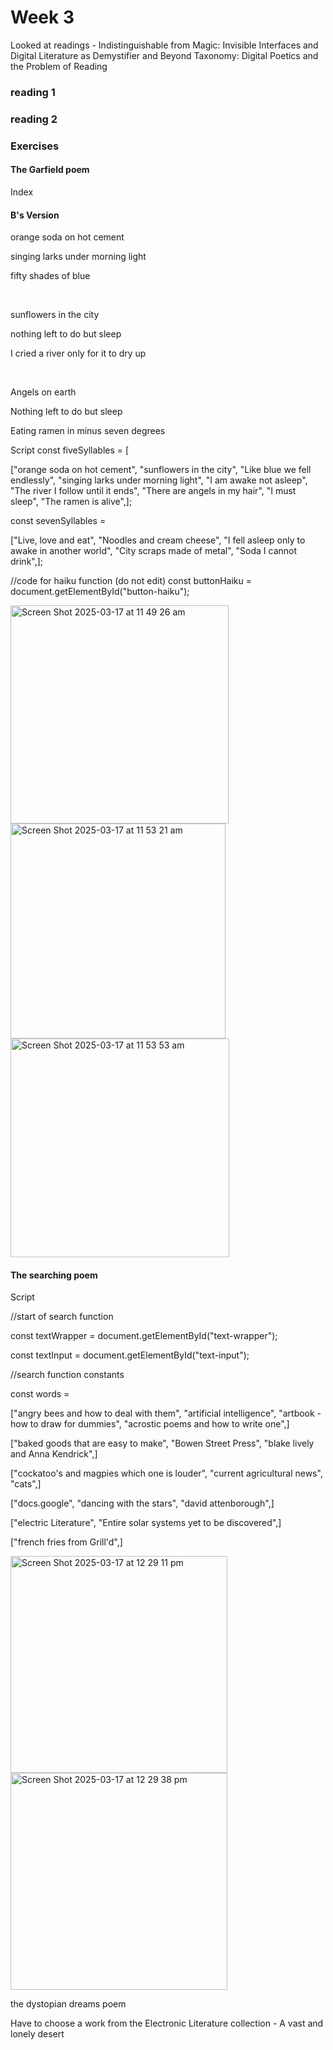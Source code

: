 # Week 3 

Looked at readings - Indistinguishable from Magic: Invisible Interfaces and Digital Literature as Demystifier and Beyond Taxonomy: Digital Poetics and the Problem of Reading

### reading 1




### reading 2



### Exercises 

#### The Garfield poem 

Index
      <h4>B's Version</h4>
          <!-- once you have replaced the 5 and 7 syllable variables in the script.js file with your own content, 'remix' the poem to see what Haiku generate; once you find three Haiku that you like, replace the below placeholder text by transcribing your poem-->
          <p id="haiku-1-1">orange soda on hot cement</p>
          <p id="haiku-1-2">singing larks under morning light</p>
          <p id="haiku-1-3">fifty shades of blue</p>
          <br />
          <p id="haiku-2-1">sunflowers in the city</p>
          <p id="haiku-2-2">nothing left to do but sleep</p>
          <p id="haiku-2-3">I cried a river only for it to dry up</p>
          <br />
          <p id="haiku-3-1">Angels on earth</p>
          <p id="haiku-3-2">Nothing left to do but sleep</p>
          <p id="haiku-3-3">Eating ramen in minus seven degrees</p>

Script
const fiveSyllables = [
  
  ["orange soda on hot cement",
  "sunflowers in the city",
  "Like blue we fell endlessly",
  "singing larks under morning light",
  "I am awake not asleep",
  "The river I follow until it ends",
  "There are angels in my hair",
  "I must sleep",
  "The ramen is alive",];

const sevenSyllables = 

  ["Live, love and eat",
  "Noodles and cream cheese",
  "I fell asleep only to awake in another world",
  "City scraps made of metal",
  "Soda I cannot drink",];

//code for haiku function (do not edit)
const buttonHaiku = document.getElementById("button-haiku");

<img width="349" alt="Screen Shot 2025-03-17 at 11 49 26 am" src="https://github.com/user-attachments/assets/c72f35ab-571e-4a98-b8bf-a37bc5707783" />

<img width="344" alt="Screen Shot 2025-03-17 at 11 53 21 am" src="https://github.com/user-attachments/assets/c9214511-c791-440b-8849-d9e362f13fff" />

<img width="350" alt="Screen Shot 2025-03-17 at 11 53 53 am" src="https://github.com/user-attachments/assets/6f8f9f69-db90-4619-af2a-6abffb8c2df4" />




#### The searching poem 

Script 

//start of search function

const textWrapper = document.getElementById("text-wrapper");

const textInput = document.getElementById("text-input");

//search function constants

const words = 
  
  ["angry bees and how to deal with them",
  "artificial intelligence",
  "artbook - how to draw for dummies",
  "acrostic poems and how to write one",]

  ["baked goods that are easy to make",
  "Bowen Street Press",
  "blake lively and Anna Kendrick",]

  ["cockatoo's and magpies which one is louder",
  "current agricultural news",
  "cats",]

  ["docs.google",
  "dancing with the stars",
  "david attenborough",]

  ["electric Literature",
  "Entire solar systems yet to be discovered",]

  ["french fries from Grill'd",]

  <img width="347" alt="Screen Shot 2025-03-17 at 12 29 11 pm" src="https://github.com/user-attachments/assets/09a13023-56f5-4f40-a62f-645fa9d6529c" />

<img width="347" alt="Screen Shot 2025-03-17 at 12 29 38 pm" src="https://github.com/user-attachments/assets/ae5136cc-f525-4760-80d5-3c60772ae2ea" />




the dystopian dreams poem

Have to choose a work from the Electronic Literature collection - A vast and lonely desert 
